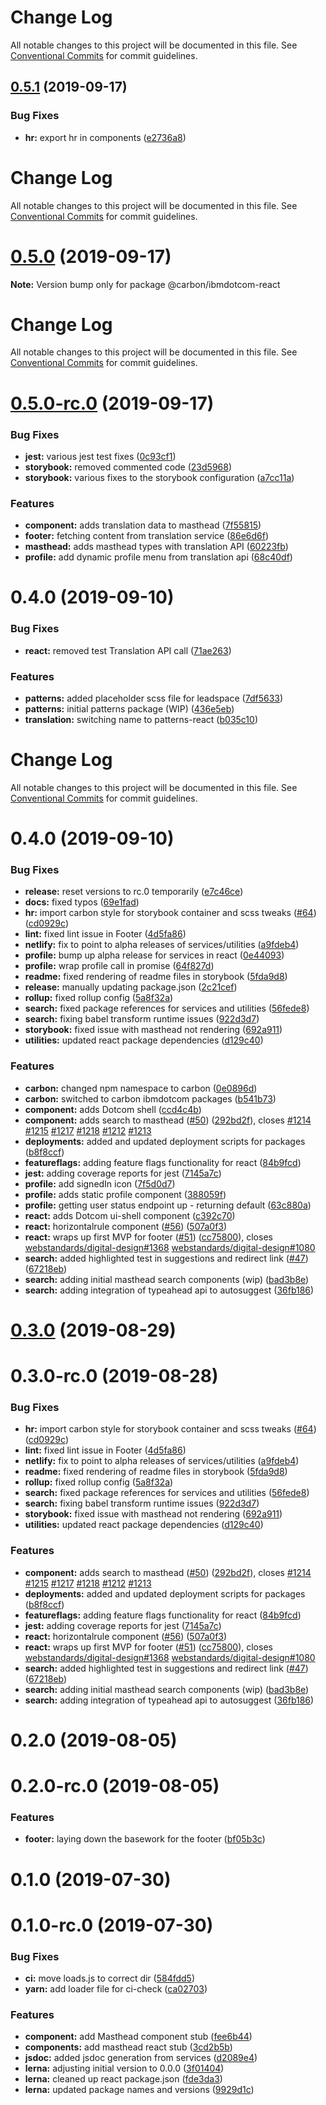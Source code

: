 # Change Log

All notable changes to this project will be documented in this file. See
[Conventional Commits](https://conventionalcommits.org) for commit guidelines.

## [0.5.1](https://github.com/carbon-design-system/ibm-dotcom-library/tree/master/packages/react/compare/@carbon/ibmdotcom-react@0.5.0...@carbon/ibmdotcom-react@0.5.1) (2019-09-17)

### Bug Fixes

- **hr:** export hr in components
  ([e2736a8](https://github.com/carbon-design-system/ibm-dotcom-library/tree/master/packages/react/commit/e2736a8))

# Change Log

All notable changes to this project will be documented in this file. See
[Conventional Commits](https://conventionalcommits.org) for commit guidelines.

# [0.5.0](https://github.com/carbon-design-system/ibm-dotcom-library/tree/master/packages/react/compare/@carbon/ibmdotcom-react@0.5.0-rc.0...@carbon/ibmdotcom-react@0.5.0) (2019-09-17)

**Note:** Version bump only for package @carbon/ibmdotcom-react

# Change Log

All notable changes to this project will be documented in this file. See
[Conventional Commits](https://conventionalcommits.org) for commit guidelines.

# [0.5.0-rc.0](https://github.com/carbon-design-system/ibm-dotcom-library/tree/master/packages/react/compare/@carbon/ibmdotcom-react@0.4.0...@carbon/ibmdotcom-react@0.5.0-rc.0) (2019-09-17)

### Bug Fixes

- **jest:** various jest test fixes
  ([0c93cf1](https://github.com/carbon-design-system/ibm-dotcom-library/tree/master/packages/react/commit/0c93cf1))
- **storybook:** removed commented code
  ([23d5968](https://github.com/carbon-design-system/ibm-dotcom-library/tree/master/packages/react/commit/23d5968))
- **storybook:** various fixes to the storybook configuration
  ([a7cc11a](https://github.com/carbon-design-system/ibm-dotcom-library/tree/master/packages/react/commit/a7cc11a))

### Features

- **component:** adds translation data to masthead
  ([7f55815](https://github.com/carbon-design-system/ibm-dotcom-library/tree/master/packages/react/commit/7f55815))
- **footer:** fetching content from translation service
  ([86e6d6f](https://github.com/carbon-design-system/ibm-dotcom-library/tree/master/packages/react/commit/86e6d6f))
- **masthead:** adds masthead types with translation API
  ([60223fb](https://github.com/carbon-design-system/ibm-dotcom-library/tree/master/packages/react/commit/60223fb))
- **profile:** add dynamic profile menu from translation api
  ([68c40df](https://github.com/carbon-design-system/ibm-dotcom-library/tree/master/packages/react/commit/68c40df))

# 0.4.0 (2019-09-10)

### Bug Fixes

- **react:** removed test Translation API call
  ([71ae263](https://github.com/carbon-design-system/ibm-dotcom-library/tree/master/packages/react/commit/71ae263))

### Features

- **patterns:** added placeholder scss file for leadspace
  ([7df5633](https://github.com/carbon-design-system/ibm-dotcom-library/tree/master/packages/react/commit/7df5633))
- **patterns:** initial patterns package (WIP)
  ([436e5eb](https://github.com/carbon-design-system/ibm-dotcom-library/tree/master/packages/react/commit/436e5eb))
- **translation:** switching name to patterns-react
  ([b035c10](https://github.com/carbon-design-system/ibm-dotcom-library/tree/master/packages/react/commit/b035c10))

# Change Log

All notable changes to this project will be documented in this file. See
[Conventional Commits](https://conventionalcommits.org) for commit guidelines.

# 0.4.0 (2019-09-10)

### Bug Fixes

- **release:** reset versions to rc.0 temporarily
  ([e7c46ce](https://github.com/carbon-design-system/ibm-dotcom-library/tree/master/packages/react/commit/e7c46ce))
- **docs:** fixed typos
  ([69e1fad](https://github.com/carbon-design-system/ibm-dotcom-library/tree/master/packages/react/commit/69e1fad))
- **hr:** import carbon style for storybook container and scss tweaks
  ([#64](https://github.com/carbon-design-system/ibm-dotcom-library/tree/master/packages/react/issues/64))
  ([cd0929c](https://github.com/carbon-design-system/ibm-dotcom-library/tree/master/packages/react/commit/cd0929c))
- **lint:** fixed lint issue in Footer
  ([4d5fa86](https://github.com/carbon-design-system/ibm-dotcom-library/tree/master/packages/react/commit/4d5fa86))
- **netlify:** fix to point to alpha releases of services/utilities
  ([a9fdeb4](https://github.com/carbon-design-system/ibm-dotcom-library/tree/master/packages/react/commit/a9fdeb4))
- **profile:** bump up alpha release for services in react
  ([0e44093](https://github.com/carbon-design-system/ibm-dotcom-library/tree/master/packages/react/commit/0e44093))
- **profile:** wrap profile call in promise
  ([64f827d](https://github.com/carbon-design-system/ibm-dotcom-library/tree/master/packages/react/commit/64f827d))
- **readme:** fixed rendering of readme files in storybook
  ([5fda9d8](https://github.com/carbon-design-system/ibm-dotcom-library/tree/master/packages/react/commit/5fda9d8))
- **release:** manually updating package.json
  ([2c21cef](https://github.com/carbon-design-system/ibm-dotcom-library/tree/master/packages/react/commit/2c21cef))
- **rollup:** fixed rollup config
  ([5a8f32a](https://github.com/carbon-design-system/ibm-dotcom-library/tree/master/packages/react/commit/5a8f32a))
- **search:** fixed package references for services and utilities
  ([56fede8](https://github.com/carbon-design-system/ibm-dotcom-library/tree/master/packages/react/commit/56fede8))
- **search:** fixing babel transform runtime issues
  ([922d3d7](https://github.com/carbon-design-system/ibm-dotcom-library/tree/master/packages/react/commit/922d3d7))
- **storybook:** fixed issue with masthead not rendering
  ([692a911](https://github.com/carbon-design-system/ibm-dotcom-library/tree/master/packages/react/commit/692a911))
- **utilities:** updated react package dependencies
  ([d129c40](https://github.com/carbon-design-system/ibm-dotcom-library/tree/master/packages/react/commit/d129c40))

### Features

- **carbon:** changed npm namespace to carbon
  ([0e0896d](https://github.com/carbon-design-system/ibm-dotcom-library/tree/master/packages/react/commit/0e0896d))
- **carbon:** switched to carbon ibmdotcom packages
  ([b541b73](https://github.com/carbon-design-system/ibm-dotcom-library/tree/master/packages/react/commit/b541b73))
- **component:** adds Dotcom shell
  ([ccd4c4b](https://github.com/carbon-design-system/ibm-dotcom-library/tree/master/packages/react/commit/ccd4c4b))
- **component:** adds search to masthead
  ([#50](https://github.com/carbon-design-system/ibm-dotcom-library/tree/master/packages/react/issues/50))
  ([292bd2f](https://github.com/carbon-design-system/ibm-dotcom-library/tree/master/packages/react/commit/292bd2f)),
  closes
  [#1214](https://github.com/carbon-design-system/ibm-dotcom-library/tree/master/packages/react/issues/1214)
  [#1215](https://github.com/carbon-design-system/ibm-dotcom-library/tree/master/packages/react/issues/1215)
  [#1217](https://github.com/carbon-design-system/ibm-dotcom-library/tree/master/packages/react/issues/1217)
  [#1218](https://github.com/carbon-design-system/ibm-dotcom-library/tree/master/packages/react/issues/1218)
  [#1212](https://github.com/carbon-design-system/ibm-dotcom-library/tree/master/packages/react/issues/1212)
  [#1213](https://github.com/carbon-design-system/ibm-dotcom-library/tree/master/packages/react/issues/1213)
- **deployments:** added and updated deployment scripts for packages
  ([b8f8ccf](https://github.com/carbon-design-system/ibm-dotcom-library/tree/master/packages/react/commit/b8f8ccf))
- **featureflags:** adding feature flags functionality for react
  ([84b9fcd](https://github.com/carbon-design-system/ibm-dotcom-library/tree/master/packages/react/commit/84b9fcd))
- **jest:** adding coverage reports for jest
  ([7145a7c](https://github.com/carbon-design-system/ibm-dotcom-library/tree/master/packages/react/commit/7145a7c))
- **profile:** add signedIn icon
  ([7f5d0d7](https://github.com/carbon-design-system/ibm-dotcom-library/tree/master/packages/react/commit/7f5d0d7))
- **profile:** adds static profile component
  ([388059f](https://github.com/carbon-design-system/ibm-dotcom-library/tree/master/packages/react/commit/388059f))
- **profile:** getting user status endpoint up - returning default
  ([63c880a](https://github.com/carbon-design-system/ibm-dotcom-library/tree/master/packages/react/commit/63c880a))
- **react:** adds Dotcom ui-shell component
  ([c392c70](https://github.com/carbon-design-system/ibm-dotcom-library/tree/master/packages/react/commit/c392c70))
- **react:** horizontalrule component
  ([#56](https://github.com/carbon-design-system/ibm-dotcom-library/tree/master/packages/react/issues/56))
  ([507a0f3](https://github.com/carbon-design-system/ibm-dotcom-library/tree/master/packages/react/commit/507a0f3))
- **react:** wraps up first MVP for footer
  ([#51](https://github.com/carbon-design-system/ibm-dotcom-library/tree/master/packages/react/issues/51))
  ([cc75800](https://github.com/carbon-design-system/ibm-dotcom-library/tree/master/packages/react/commit/cc75800)),
  closes
  [webstandards/digital-design#1368](https://github.com/carbon-design-system/ibm-dotcom-library/tree/master/packages/react/issues/1368)
  [webstandards/digital-design#1080](https://github.com/carbon-design-system/ibm-dotcom-library/tree/master/packages/react/issues/1080)
- **search:** added highlighted test in suggestions and redirect link
  ([#47](https://github.com/carbon-design-system/ibm-dotcom-library/tree/master/packages/react/issues/47))
  ([67218eb](https://github.com/carbon-design-system/ibm-dotcom-library/tree/master/packages/react/commit/67218eb))
- **search:** adding initial masthead search components (wip)
  ([bad3b8e](https://github.com/carbon-design-system/ibm-dotcom-library/tree/master/packages/react/commit/bad3b8e))
- **search:** adding integration of typeahead api to autosuggest
  ([36fb186](https://github.com/carbon-design-system/ibm-dotcom-library/tree/master/packages/react/commit/36fb186))

# [0.3.0](https://github.com/carbon-design-system/ibm-dotcom-library/tree/master/packages/react/compare/@ibmdotcom/react@0.1.0...@ibmdotcom/react@0.3.0) (2019-08-29)

# 0.3.0-rc.0 (2019-08-28)

### Bug Fixes

- **hr:** import carbon style for storybook container and scss tweaks
  ([#64](https://github.com/carbon-design-system/ibm-dotcom-library/tree/master/packages/react/issues/64))
  ([cd0929c](https://github.com/carbon-design-system/ibm-dotcom-library/tree/master/packages/react/commit/cd0929c))
- **lint:** fixed lint issue in Footer
  ([4d5fa86](https://github.com/carbon-design-system/ibm-dotcom-library/tree/master/packages/react/commit/4d5fa86))
- **netlify:** fix to point to alpha releases of services/utilities
  ([a9fdeb4](https://github.com/carbon-design-system/ibm-dotcom-library/tree/master/packages/react/commit/a9fdeb4))
- **readme:** fixed rendering of readme files in storybook
  ([5fda9d8](https://github.com/carbon-design-system/ibm-dotcom-library/tree/master/packages/react/commit/5fda9d8))
- **rollup:** fixed rollup config
  ([5a8f32a](https://github.com/carbon-design-system/ibm-dotcom-library/tree/master/packages/react/commit/5a8f32a))
- **search:** fixed package references for services and utilities
  ([56fede8](https://github.com/carbon-design-system/ibm-dotcom-library/tree/master/packages/react/commit/56fede8))
- **search:** fixing babel transform runtime issues
  ([922d3d7](https://github.com/carbon-design-system/ibm-dotcom-library/tree/master/packages/react/commit/922d3d7))
- **storybook:** fixed issue with masthead not rendering
  ([692a911](https://github.com/carbon-design-system/ibm-dotcom-library/tree/master/packages/react/commit/692a911))
- **utilities:** updated react package dependencies
  ([d129c40](https://github.com/carbon-design-system/ibm-dotcom-library/tree/master/packages/react/commit/d129c40))

### Features

- **component:** adds search to masthead
  ([#50](https://github.com/carbon-design-system/ibm-dotcom-library/tree/master/packages/react/issues/50))
  ([292bd2f](https://github.com/carbon-design-system/ibm-dotcom-library/tree/master/packages/react/commit/292bd2f)),
  closes
  [#1214](https://github.com/carbon-design-system/ibm-dotcom-library/tree/master/packages/react/issues/1214)
  [#1215](https://github.com/carbon-design-system/ibm-dotcom-library/tree/master/packages/react/issues/1215)
  [#1217](https://github.com/carbon-design-system/ibm-dotcom-library/tree/master/packages/react/issues/1217)
  [#1218](https://github.com/carbon-design-system/ibm-dotcom-library/tree/master/packages/react/issues/1218)
  [#1212](https://github.com/carbon-design-system/ibm-dotcom-library/tree/master/packages/react/issues/1212)
  [#1213](https://github.com/carbon-design-system/ibm-dotcom-library/tree/master/packages/react/issues/1213)
- **deployments:** added and updated deployment scripts for packages
  ([b8f8ccf](https://github.com/carbon-design-system/ibm-dotcom-library/tree/master/packages/react/commit/b8f8ccf))
- **featureflags:** adding feature flags functionality for react
  ([84b9fcd](https://github.com/carbon-design-system/ibm-dotcom-library/tree/master/packages/react/commit/84b9fcd))
- **jest:** adding coverage reports for jest
  ([7145a7c](https://github.com/carbon-design-system/ibm-dotcom-library/tree/master/packages/react/commit/7145a7c))
- **react:** horizontalrule component
  ([#56](https://github.com/carbon-design-system/ibm-dotcom-library/tree/master/packages/react/issues/56))
  ([507a0f3](https://github.com/carbon-design-system/ibm-dotcom-library/tree/master/packages/react/commit/507a0f3))
- **react:** wraps up first MVP for footer
  ([#51](https://github.com/carbon-design-system/ibm-dotcom-library/tree/master/packages/react/issues/51))
  ([cc75800](https://github.com/carbon-design-system/ibm-dotcom-library/tree/master/packages/react/commit/cc75800)),
  closes
  [webstandards/digital-design#1368](https://github.com/carbon-design-system/ibm-dotcom-library/tree/master/packages/react/issues/1368)
  [webstandards/digital-design#1080](https://github.com/carbon-design-system/ibm-dotcom-library/tree/master/packages/react/issues/1080)
- **search:** added highlighted test in suggestions and redirect link
  ([#47](https://github.com/carbon-design-system/ibm-dotcom-library/tree/master/packages/react/issues/47))
  ([67218eb](https://github.com/carbon-design-system/ibm-dotcom-library/tree/master/packages/react/commit/67218eb))
- **search:** adding initial masthead search components (wip)
  ([bad3b8e](https://github.com/carbon-design-system/ibm-dotcom-library/tree/master/packages/react/commit/bad3b8e))
- **search:** adding integration of typeahead api to autosuggest
  ([36fb186](https://github.com/carbon-design-system/ibm-dotcom-library/tree/master/packages/react/commit/36fb186))

# 0.2.0 (2019-08-05)

# 0.2.0-rc.0 (2019-08-05)

### Features

- **footer:** laying down the basework for the footer
  ([bf05b3c](https://github.com/carbon-design-system/ibm-dotcom-library/tree/master/packages/react/commit/bf05b3c))

# 0.1.0 (2019-07-30)

# 0.1.0-rc.0 (2019-07-30)

### Bug Fixes

- **ci:** move loads.js to correct dir
  ([584fdd5](https://github.com/carbon-design-system/ibm-dotcom-library/tree/master/packages/react/commit/584fdd5))
- **yarn:** add loader file for ci-check
  ([ca02703](https://github.com/carbon-design-system/ibm-dotcom-library/tree/master/packages/react/commit/ca02703))

### Features

- **component:** add Masthead component stub
  ([fee6b44](https://github.com/carbon-design-system/ibm-dotcom-library/tree/master/packages/react/commit/fee6b44))
- **components:** add masthead react stub
  ([3cd2b5b](https://github.com/carbon-design-system/ibm-dotcom-library/tree/master/packages/react/commit/3cd2b5b))
- **jsdoc:** added jsdoc generation from services
  ([d2089e4](https://github.com/carbon-design-system/ibm-dotcom-library/tree/master/packages/react/commit/d2089e4))
- **lerna:** adjusting initial version to 0.0.0
  ([3f01404](https://github.com/carbon-design-system/ibm-dotcom-library/tree/master/packages/react/commit/3f01404))
- **lerna:** cleaned up react package.json
  ([fde3da3](https://github.com/carbon-design-system/ibm-dotcom-library/tree/master/packages/react/commit/fde3da3))
- **lerna:** updated package names and versions
  ([9929d1c](https://github.com/carbon-design-system/ibm-dotcom-library/tree/master/packages/react/commit/9929d1c))
